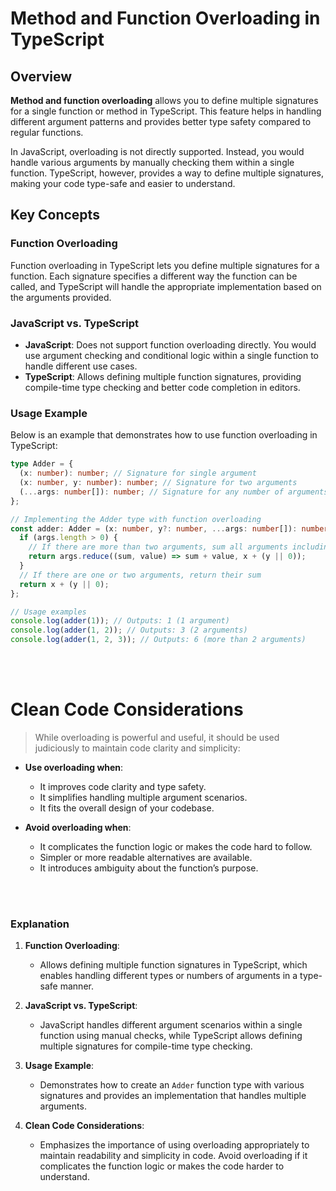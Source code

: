 # Method and Function Overloading in TypeScript

## Overview

**Method and function overloading** allows you to define multiple signatures for a single function or method in TypeScript. This feature helps in handling different argument patterns and provides better type safety compared to regular functions.

In JavaScript, overloading is not directly supported. Instead, you would handle various arguments by manually checking them within a single function. TypeScript, however, provides a way to define multiple signatures, making your code type-safe and easier to understand.

## Key Concepts

### Function Overloading

Function overloading in TypeScript lets you define multiple signatures for a function. Each signature specifies a different way the function can be called, and TypeScript will handle the appropriate implementation based on the arguments provided.

### JavaScript vs. TypeScript

- **JavaScript**: Does not support function overloading directly. You would use argument checking and conditional logic within a single function to handle different use cases.
- **TypeScript**: Allows defining multiple function signatures, providing compile-time type checking and better code completion in editors.

### Usage Example

Below is an example that demonstrates how to use function overloading in TypeScript:

```typescript
type Adder = {
  (x: number): number; // Signature for single argument
  (x: number, y: number): number; // Signature for two arguments
  (...args: number[]): number; // Signature for any number of arguments
};

// Implementing the Adder type with function overloading
const adder: Adder = (x: number, y?: number, ...args: number[]): number => {
  if (args.length > 0) {
    // If there are more than two arguments, sum all arguments including x and y
    return args.reduce((sum, value) => sum + value, x + (y || 0));
  }
  // If there are one or two arguments, return their sum
  return x + (y || 0);
};

// Usage examples
console.log(adder(1)); // Outputs: 1 (1 argument)
console.log(adder(1, 2)); // Outputs: 3 (2 arguments)
console.log(adder(1, 2, 3)); // Outputs: 6 (more than 2 arguments)
```

</br>
</br>

# Clean Code Considerations

> While overloading is powerful and useful, it should be used judiciously to maintain code clarity and simplicity:

- **Use overloading when**:

  - It improves code clarity and type safety.
  - It simplifies handling multiple argument scenarios.
  - It fits the overall design of your codebase.

- **Avoid overloading when**:

  - It complicates the function logic or makes the code hard to follow.
  - Simpler or more readable alternatives are available.
  - It introduces ambiguity about the function’s purpose.

</br>
</br>

### Explanation

1. **Function Overloading**:
   - Allows defining multiple function signatures in TypeScript, which enables handling different types or numbers of arguments in a type-safe manner.
2. **JavaScript vs. TypeScript**:

   - JavaScript handles different argument scenarios within a single function using manual checks, while TypeScript allows defining multiple signatures for compile-time type checking.

3. **Usage Example**:

   - Demonstrates how to create an `Adder` function type with various signatures and provides an implementation that handles multiple arguments.

4. **Clean Code Considerations**:
   - Emphasizes the importance of using overloading appropriately to maintain readability and simplicity in code. Avoid overloading if it complicates the function logic or makes the code harder to understand.
